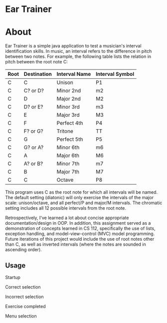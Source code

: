 # Ear Trainer

# About

Ear Trainer is a simple java application to test a musician's interval identification skills. In music, an interval refers to the difference in pitch between two notes. For example, the following table lists the relation in pitch between the root note C:

| Root | Destination | Interval Name | Interval Symbol |
| --- | --- | --- | --- |
| C | C | Unison | P1 |
| C | C? or D? | Minor 2nd | m2 |
| C | D | Major 2nd | M2 |
| C | D? or E? | Minor 3rd | m3 |
| C | E | Major 3rd | M3 |
| C | F | Perfect 4th | P4 |
| C | F? or G? | Tritone | TT |
| C | G | Perfect 5th | P5 |
| C | G? or A? | Minor 6th | m6 |
| C | A | Major 6th | M6 |
| C | A? or B? | Minor 7th | m7 |
| C | B | Major 7th | M7 |
| C | C | Octave | P8 |

This program uses C as the root note for which all intervals will be named. The default setting (diatonic) will only exercise the intervals of the major scale: unison/octave, and all perfect/P and major/M intervals. The chromatic setting includes all 12 possible intervals from the root note.

Retrospectively, I've learned a lot about concise appropriate documentation/design in OOP. In addition, this assignment served as a demonstration of concepts learned in CS 112, specifically the use of lists, exception handling, and model-view-control (MVC) model programming. Future iterations of this project would include the use of root notes other than C, as well as inverted intervals (where the notes are sounded in ascending order).

## Usage

Startup

Correct selection

Incorrect selection

Exercise completed

Menu selection
